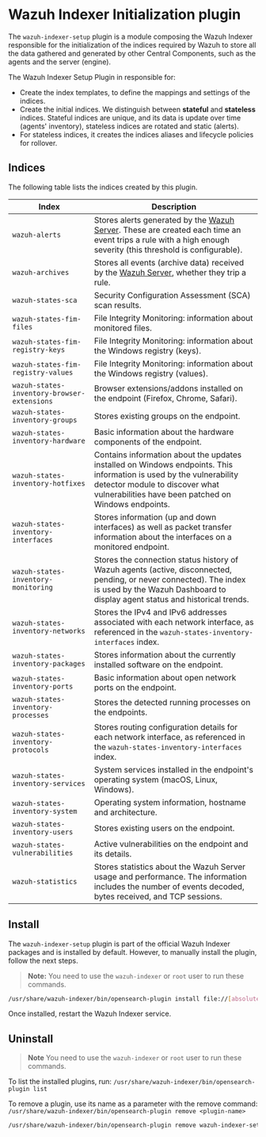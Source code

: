 # Wazuh Indexer Initialization plugin

The `wazuh-indexer-setup` plugin is a module composing the Wazuh Indexer responsible for the initialization of the indices required by Wazuh to store all the data gathered and generated by other Central Components, such as the agents and the server (engine).

The Wazuh Indexer Setup Plugin in responsible for:
- Create the index templates, to define the mappings and settings of the indices.
- Create the initial indices. We distinguish between **stateful** and **stateless** indices. Stateful indices are unique, and its data is update over time (agents' inventory), stateless indices are rotated and static (alerts).
- For stateless indices, it creates the indices aliases and lifecycle policies for rollover.

## Indices

The following table lists the indices created by this plugin.

| Index                               | Description                                                                                                                                                                                                                                          |
| ----------------------------------- | ---------------------------------------------------------------------------------------------------------------------------------------------------------------------------------------------------------------------------------------------------- |
| `wazuh‑alerts`                      | Stores alerts generated by the [Wazuh Server](https://documentation.wazuh.com/current/getting-started/components/wazuh-server.html). These are created each time an event trips a rule with a high enough severity (this threshold is configurable). |
| `wazuh‑archives`                    | Stores all events (archive data) received by the [Wazuh Server](https://documentation.wazuh.com/current/getting-started/components/wazuh-server.html), whether they trip a rule.                                                                     |
| `wazuh‑states-sca`                  | Security Configuration Assessment (SCA) scan results.                                                                                                                                                                                                |
| `wazuh-states-fim-files`            | File Integrity Monitoring: information about monitored files.                                                                                                                                                                                        |
| `wazuh-states-fim-registry-keys`    | File Integrity Monitoring: information about the Windows registry (keys).                                                                                                                                                                            |
| `wazuh-states-fim-registry-values`  | File Integrity Monitoring: information about the Windows registry (values).                                                                                                                                                                          |
| `wazuh-states-inventory-browser-extensions` | Browser extensions/addons installed on the endpoint (Firefox, Chrome, Safari).                                                                                                                                                                       |
| `wazuh-states-inventory-groups`     | Stores existing groups on the endpoint.                                                                                                                                                                                                              |
| `wazuh-states-inventory-hardware`   | Basic information about the hardware components of the endpoint.                                                                                                                                                                                     |
| `wazuh-states-inventory-hotfixes`   | Contains information about the updates installed on Windows endpoints. This information is used by the vulnerability detector module to discover what vulnerabilities have been patched on Windows endpoints.                                        |
| `wazuh-states-inventory-interfaces` | Stores information (up and down interfaces) as well as packet transfer information about the interfaces on a monitored endpoint.                                                                                                                     |
| `wazuh-states-inventory-monitoring` | Stores the connection status history of Wazuh agents (active, disconnected, pending, or never connected). The index is used by the Wazuh Dashboard to display agent status and historical trends.                                                    |
| `wazuh-states-inventory-networks`   | Stores the IPv4 and IPv6 addresses associated with each network interface, as referenced in the `wazuh-states-inventory-interfaces` index.                                                                                                           |
| `wazuh-states-inventory-packages`   | Stores information about the currently installed software on the endpoint.                                                                                                                                                                           |
| `wazuh-states-inventory-ports`      | Basic information about open network ports on the endpoint.                                                                                                                                                                                          |
| `wazuh-states-inventory-processes`  | Stores the detected running processes on the endpoints.                                                                                                                                                                                              |
| `wazuh-states-inventory-protocols`  | Stores routing configuration details for each network interface, as referenced in the `wazuh-states-inventory-interfaces` index.                                                                                                                     |
| `wazuh-states-inventory-services`           | System services installed in the endpoint's operating system (macOS, Linux, Windows).                                                                                                                                                                |
| `wazuh-states-inventory-system`     | Operating system information, hostname and architecture.                                                                                                                                                                                             |
| `wazuh-states-inventory-users`      | Stores existing users on the endpoint.                                                                                                                                                                                                               |
| `wazuh-states-vulnerabilities`      | Active vulnerabilities on the endpoint and its details.                                                                                                                                                                                              |
| `wazuh-statistics`                  | Stores statistics about the Wazuh Server usage and performance. The information includes the number of events decoded, bytes received, and TCP sessions.                                                                                             |

## Install

The `wazuh-indexer-setup` plugin is part of the official Wazuh Indexer packages and is installed by default. However, to manually install the plugin, follow the next steps.

> **Note:** You need to use the `wazuh-indexer` or `root` user to run these commands.

```bash
/usr/share/wazuh-indexer/bin/opensearch-plugin install file://[absolute-path-to-the-plugin-zip]
```

Once installed, restart the Wazuh Indexer service.

## Uninstall

> **Note** You need to use the `wazuh-indexer` or `root` user to run these commands.

To list the installed plugins, run:
`/usr/share/wazuh-indexer/bin/opensearch-plugin list`

To remove a plugin, use its name as a parameter with the remove command:
`/usr/share/wazuh-indexer/bin/opensearch-plugin remove <plugin-name>`

```bash
/usr/share/wazuh-indexer/bin/opensearch-plugin remove wazuh-indexer-setup
```
